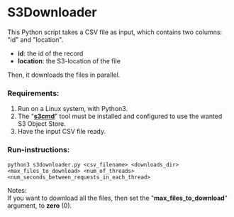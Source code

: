 # S3Downloader

This Python script takes a CSV file as input, which contains two columns: "id" and "location".<br>
- **id**: the id of the record<br>
- **location**: the S3-location of the file<br>

Then, it downloads the files in parallel.
<br>

### Requirements:
1) Run on a Linux system, with Python3.
2) The "[**s3cmd**](https://github.com/s3tools/s3cmd)" tool must be installed and configured to use the wanted S3 Object Store.
3) Have the input CSV file ready.


### Run-instructions:
`python3 s3downloader.py <csv_filename> <downloads_dir> <max_files_to_download> <num_of_threads> <num_seconds_between_requests_in_each_thread>`

Notes:<br>
If you want to download all the files, then set the "**max_files_to_download**" argument, to **zero** (0). 
